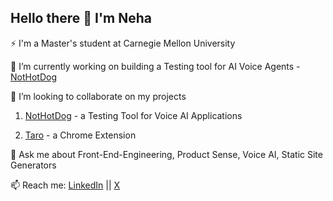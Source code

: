 ## Hello there 👋 I'm Neha

⚡ I'm a Master's student at Carnegie Mellon University

🔭 I’m currently working on building a Testing tool for AI Voice Agents - [NotHotDog](https://github.com/vedhsaka/Nothotdog)

👯 I’m looking to collaborate on my projects

1. [NotHotDog](https://github.com/vedhsaka/Nothotdog) - a Testing Tool for Voice AI Applications

2. [Taro](https://github.com/NehaMadnani/taro-app) - a Chrome Extension 

💬 Ask me about Front-End-Engineering, Product Sense, Voice AI, Static Site Generators

📫 Reach me: [LinkedIn](https://www.linkedin.com/in/nehasuresh1904/) || [X](https://x.com/Neha_Suresh_M)





<!--
**NehaMadnani/NehaMadnani** is a ✨ _special_ ✨ repository because its `README.md` (this file) appears on your GitHub profile.

Here are some ideas to get you started:

  🔭 I’m currently working on building a Testing tool for AI Voice Agents
- 🌱 I’m currently learning Next JS
- 👯 I’m looking to collaborate on ...
- 🤔 I’m looking for help with ...
- 💬 Ask me about Front-End-Engineering, Product Sense
- 📫 How to reach me: nehasuresh1904@gmail.com
- 😄 Pronouns: ...
- ⚡ Fun fact: ...
-->
